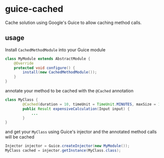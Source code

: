 # guice-cached
Cache solution using Google's Guice to allow caching method calls.

## usage
Install `CachedMethodModule` into your Guice module
```java
class MyModule extends AbstractModule {
    @Override
    protected void configure() {
        install(new CachedMethodModule());
    }
}
```
annotate your method to be cached with the `@Cached` annotation
```java
class MyClass {
        @Cached(duration = 10, timeUnit = TimeUnit.MINUTES, maxSize = 100)
        public Result expensiveCalculation(Input input) {
            ...
        }
}
```
and get your `MyClass` using Guice's injector and the annotated method calls will be cached
```java
Injector injector = Guice.createInjector(new MyModule());
MyClass cached = injector.getInstance(MyClass.class);
``` 